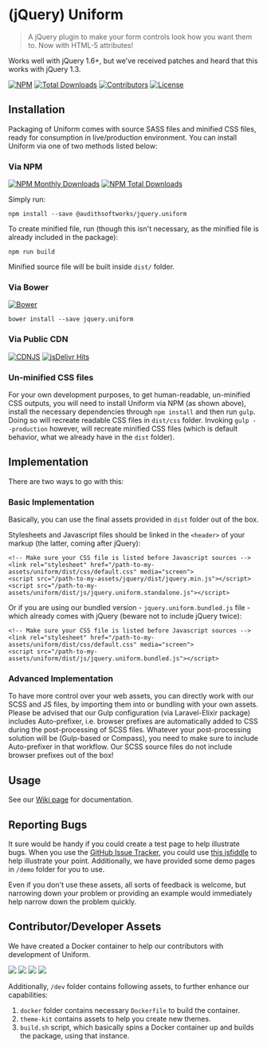 # (jQuery) Uniform

> A jQuery plugin to make your form controls look how you want them to. Now with HTML-5 attributes!

Works well with jQuery 1.6+, but we've received patches and heard that this works with jQuery 1.3.

[![NPM](https://img.shields.io/npm/v/jquery.uniform.svg?maxAge=2592000?style=plastic)](https://www.npmjs.com/package/jquery.uniform)
[![Total Downloads](https://img.shields.io/github/downloads/AudithSoftworks/Uniform/total.svg?maxAge=2592000?style=plastic)](https://github.com/AudithSoftworks/Uniform)
[![Contributors](https://img.shields.io/github/contributors/AudithSoftworks/Uniform.svg?maxAge=2592000?style=plastic)](https://github.com/AudithSoftworks/Uniform)
[![License](https://img.shields.io/github/license/AudithSoftworks/Uniform.svg?maxAge=2592000?style=plastic)](https://github.com/AudithSoftworks/Uniform/blob/master/LICENSE.txt)

## Installation

Packaging of Uniform comes with source SASS files and minified CSS files, ready for consumption in live/production environment. You can install Uniform via one of two methods listed below:

### Via NPM

[![NPM Monthly Downloads](https://img.shields.io/npm/dm/jquery.uniform.svg)](https://www.npmjs.com/package/jquery.uniform)
[![NPM Total Downloads](https://img.shields.io/npm/dt/jquery.uniform.svg)](https://www.npmjs.com/package/jquery.uniform)

Simply run:

    npm install --save @audithsoftworks/jquery.uniform
    
To create minified file, run (though this isn't necessary, as the minified file is already included in the package):
    
    npm run build
    
Minified source file will be built inside ```dist/``` folder.

### Via Bower

[![Bower](https://img.shields.io/bower/v/jquery.uniform.svg?maxAge=2592000?style=plastic)](https://github.com/AudithSoftworks/Uniform)

    bower install --save jquery.uniform

### Via Public CDN

[![CDNJS](https://img.shields.io/cdnjs/v/Uniform.js.svg?maxAge=2592000?style=plastic)](https://cdnjs.com/libraries/Uniform.js)
[![jsDelivr Hits](https://data.jsdelivr.com/v1/package/npm/jquery.uniform/badge?style=rounded)](https://www.jsdelivr.com/package/npm/jquery.uniform)

### Un-minified CSS files

For your own development purposes, to get human-readable, un-minified CSS outputs, you will need to install Uniform via NPM (as shown above), install the necessary dependencies through ```npm install``` and then run ```gulp```. Doing so will recreate readable CSS files in ```dist/css``` folder. Invoking ```gulp --production``` however, will recreate minified CSS files (which is default behavior, what we already have in the ```dist``` folder).
    

## Implementation

There are two ways to go with this:

### Basic Implementation

Basically, you can use the final assets provided in ```dist``` folder out of the box.
 
Stylesheets and Javascript files should be linked in the ```<header>``` of your markup (the latter, coming after jQuery):

    <!-- Make sure your CSS file is listed before Javascript sources -->
	<link rel="stylesheet" href="/path-to-my-assets/uniform/dist/css/default.css" media="screen">
	<script src="/path-to-my-assets/jquery/dist/jquery.min.js"></script>
	<script src="/path-to-my-assets/uniform/dist/js/jquery.uniform.standalone.js"></script>

Or if you are using our bundled version - ```jquery.uniform.bundled.js``` file - which already comes with jQuery (beware not to include jQuery twice):

    <!-- Make sure your CSS file is listed before Javascript sources -->
	<link rel="stylesheet" href="/path-to-my-assets/uniform/dist/css/default.css" media="screen">
	<script src="/path-to-my-assets/uniform/dist/js/jquery.uniform.bundled.js"></script>

### Advanced Implementation

To have more control over your web assets, you can directly work with our SCSS and JS files, by importing them into or bundling with your own assets. Please be advised that our Gulp configuration (via Laravel-Elixir package) includes Auto-prefixer, i.e. browser prefixes are automatically added to CSS during the post-processing of SCSS files. Whatever your post-processing solution will be (Gulp-based or Compass), you need to make sure to include Auto-prefixer in that workflow. Our SCSS source files do not include browser prefixes out of the box! 


## Usage

See our <a href="https://github.com/AudithSoftworks/Uniform/wiki">Wiki page</a> for documentation.


## Reporting Bugs

It sure would be handy if you could create a test page to help illustrate bugs.  When you use the <a href="https://github.com/AudithSoftworks/Uniform/issues">GitHub Issue Tracker</a>, you could use [this jsfiddle](https://jsfiddle.net/Shehi/qgLwy8Ln/) to help illustrate your point. Additionally, we have provided some demo pages in ```/demo``` folder for you to use.

Even if you don't use these assets, all sorts of feedback is welcome, but narrowing down your problem or providing an example would immediately help narrow down the problem quickly.

## Contributor/Developer Assets

We have created a Docker container to help our contributors with development of Uniform.

[![](https://img.shields.io/docker/automated/audithsoftworks/uniform.svg)](https://microbadger.com/images/audithsoftworks/uniform "Docker Hub public images")
[![](https://images.microbadger.com/badges/version/audithsoftworks/uniform.svg)](https://microbadger.com/images/audithsoftworks/uniform "Docker Hub public images")
[![](https://images.microbadger.com/badges/image/audithsoftworks/uniform.svg)](https://microbadger.com/images/audithsoftworks/uniform "Docker Hub public images layers")
[![](https://img.shields.io/docker/pulls/audithsoftworks/uniform.svg)](https://microbadger.com/images/audithsoftworks/uniform "Docker Hub public images")

Additionally, ```/dev``` folder contains following assets, to further enhance our capabilities:

1. ```docker``` folder contains necessary ```Dockerfile``` to build the container.
2. ```theme-kit``` contains assets to help you create new themes.
3. ```build.sh``` script, which basically spins a Docker container up and builds the package, using that instance.
